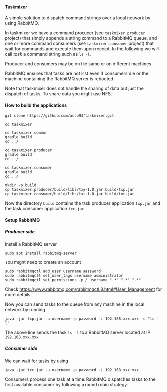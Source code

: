 #### Taskmixer

A simple solution to dispatch command strings over a local network by using RabbitMQ.

In taskmixer we have a command producer (see `taskmixer.producer` project) that simply appends a string command to a RabbitMQ queue, and one or more command consumers (see `taskmixer.consumer` project) that wait for commands and execute them upon receipt. In the following we will call *task* a command string such as `ls -l`.

Producer and consumers may be on the same or on different machines.

RabbitMQ ensures that tasks are not lost even if consumers die or the machine containing the RabbitMQ server is rebooted.

Note that taskmixer does not handle the sharing of data but just the dispatch of tasks.
To share data you might use NFS.

#### How to build the applications
```
git clone https://github.com/acco93/taskmixer.git

cd taskmixer

cd taskmixer.common
gradle build
cd ../

cd taskmixer.producer
gradle build
cd ../

cd taskmixer.consumer
gradle build
cd ../

mkdir -p build
cp taskmixer.producer/build/libs/txp-1.0.jar build/txp.jar
cp taskmixer.consumer/build/libs/txc-1.0.jar build/txc.jar
```

Now the directory `build` contains the task producer application `txp.jar` and the task consumer application `txc.jar`

#### Setup RabbitMQ

##### Producer side
Install a RabbitMQ server

```
sudo apt install rabbitmq-server
```

You might need to create an account
```
sudo rabbitmqctl add_user username password
sudo rabbitmqctl set_user_tags username administrator
sudo rabbitmqctl set_permissions -p / username ".*" ".*" ".*"
```
Check https://www.rabbitmq.com/rabbitmqctl.8.html#User_Management for more details.

Now you can send tasks to the queue from any machine in the local network by running

```
java -jar txp.jar -u username -p password -i 192.168.xxx.xxx -c "ls -l"
```

The above line sends the task `ls -l` to a RabbitMQ server located at IP `192.168.xxx.xxx`

##### Consumer side
We can wait for tasks by using

```
java -jar txc.jar -u username -p password -i 192.168.xxx.xxx
```
Consumers process one task at a time. RabbitMQ dispatches tasks to the first available consumer by following a round robin strategy.
